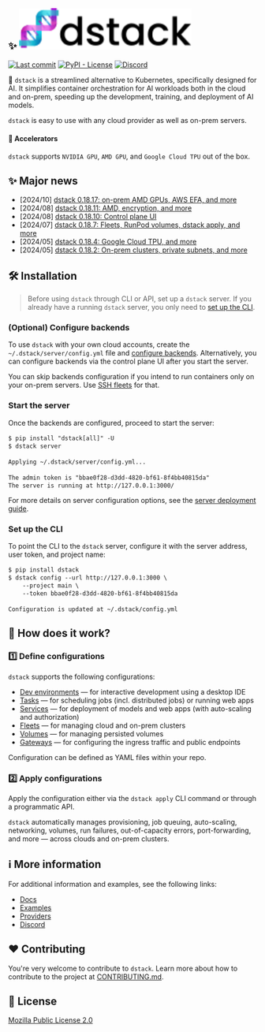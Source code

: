 <div>
<h2>✨
  <a target="_blank" href="https://dstack.ai">
    <picture>
      <source media="(prefers-color-scheme: dark)" srcset="https://raw.githubusercontent.com/dstackai/dstack/master/docs/assets/images/dstack-logo-dark.svg"/>
      <img alt="dstack" src="https://raw.githubusercontent.com/dstackai/dstack/master/docs/assets/images/dstack-logo.svg" width="350px"/>
    </picture>
  </a>
</h2>

[![Last commit](https://img.shields.io/github/last-commit/dstackai/dstack?style=flat-square)](https://github.com/dstackai/dstack/commits/)
[![PyPI - License](https://img.shields.io/pypi/l/dstack?style=flat-square&color=blue)](https://github.com/dstackai/dstack/blob/master/LICENSE.md)
[![Discord](https://dcbadge.vercel.app/api/server/u8SmfwPpMd?style=flat-square)](https://discord.gg/CBgdrGnZjy)

</div>

🤖 `dstack` is a streamlined alternative to Kubernetes, specifically designed for AI. It simplifies container orchestration
for AI workloads both in the cloud and on-prem, speeding up the development, training, and deployment of AI models.

`dstack` is easy to use with any cloud provider as well as on-prem servers.

#### 🚀 Accelerators

`dstack` supports `NVIDIA GPU`, `AMD GPU`, and `Google Cloud TPU` out of the box.

## ✨ Major news 

- [2024/10] [dstack 0.18.17: on-prem AMD GPUs, AWS EFA, and more](https://github.com/dstackai/dstack/releases/tag/0.18.17)
- [2024/08] [dstack 0.18.11: AMD, encryption, and more](https://github.com/dstackai/dstack/releases/tag/0.18.11)
- [2024/08] [dstack 0.18.10: Control plane UI](https://github.com/dstackai/dstack/releases/tag/0.18.10)
- [2024/07] [dstack 0.18.7: Fleets, RunPod volumes, dstack apply, and more](https://github.com/dstackai/dstack/releases/tag/0.18.7)
- [2024/05] [dstack 0.18.4: Google Cloud TPU, and more](https://github.com/dstackai/dstack/releases/tag/0.18.4)
- [2024/05] [dstack 0.18.2: On-prem clusters, private subnets, and more](https://github.com/dstackai/dstack/releases/tag/0.18.2)

## 🛠️ Installation

> Before using `dstack` through CLI or API, set up a `dstack` server. If you already have a running `dstack` server, you only need to [set up the CLI](#set-up-the-cli).

### (Optional) Configure backends

To use `dstack` with your own cloud accounts, create the `~/.dstack/server/config.yml` file and 
[configure backends](https://dstack.ai/docs/reference/server/config.yml). Alternatively, you can configure backends via the control plane UI after you start the server.

You can skip backends configuration if you intend to run containers  only on your on-prem servers. Use [SSH fleets](https://dstack.ai/docs/concepts/fleets#ssh-fleets) for that.

### Start the server

Once the backends are configured, proceed to start the server:

<div class="termy">

```shell
$ pip install "dstack[all]" -U
$ dstack server

Applying ~/.dstack/server/config.yml...

The admin token is "bbae0f28-d3dd-4820-bf61-8f4bb40815da"
The server is running at http://127.0.0.1:3000/
```

</div>

For more details on server configuration options, see the
[server deployment guide](https://dstack.ai/docs/guides/server-deployment.md).

### Set up the CLI

To point the CLI to the `dstack` server, configure it
with the server address, user token, and project name:

```shell
$ pip install dstack
$ dstack config --url http://127.0.0.1:3000 \
    --project main \
    --token bbae0f28-d3dd-4820-bf61-8f4bb40815da
    
Configuration is updated at ~/.dstack/config.yml
```

## 🧩 How does it work?

### 1️⃣ Define configurations

`dstack` supports the following configurations:
   
* [Dev environments](https://dstack.ai/docs/dev-environments) &mdash; for interactive development using a desktop IDE
* [Tasks](https://dstack.ai/docs/tasks) &mdash; for scheduling jobs (incl. distributed jobs) or running web apps
* [Services](https://dstack.ai/docs/services) &mdash; for deployment of models and web apps (with auto-scaling and authorization)
* [Fleets](https://dstack.ai/docs/fleets) &mdash; for managing cloud and on-prem clusters
* [Volumes](https://dstack.ai/docs/concepts/volumes) &mdash; for managing persisted volumes
* [Gateways](https://dstack.ai/docs/concepts/gateways) &mdash; for configuring the ingress traffic and public endpoints

Configuration can be defined as YAML files within your repo.

### 2️⃣ Apply configurations

Apply the configuration either via the `dstack apply` CLI command or through a programmatic API.

`dstack` automatically manages provisioning, job queuing, auto-scaling, networking, volumes, run failures,
out-of-capacity errors, port-forwarding, and more &mdash; across clouds and on-prem clusters.

## ℹ️ More information

For additional information and examples, see the following links:

* [Docs](https://dstack.ai/docs)
* [Examples](https://dstack.ai/examples)
* [Providers](https://dstack.ai/providers)
* [Discord](https://discord.gg/u8SmfwPpMd)

## ❤️ Contributing

You're very welcome to contribute to `dstack`. 
Learn more about how to contribute to the project at [CONTRIBUTING.md](CONTRIBUTING.md).

## 📄 License

[Mozilla Public License 2.0](LICENSE.md)
